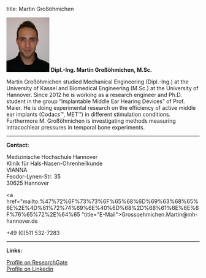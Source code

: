 title: Martin Großöhmichen

![Picture Martin Großöhmichen](MGR.jpg) **Dipl.-Ing. Martin Großöhmichen, M.Sc.**

Martin Großöhmichen studied Mechanical Engineering (Dipl.-Ing.) at the University of Kassel and Biomedical Engineering (M.Sc.) at the University of Hannover. Since 2012 he is working as a research engineer and Ph.D. student in the group “Implantable Middle Ear Hearing Devices” of Prof. Maier. He is doing experimental research on the efficiency of active middle ear implants (Codacs™, MET™) in different stimulation conditions. Furthermore M. Großöhmichen is investigating methods measuring intracochlear pressures in temporal bone experiments.
***


**Contact:**

Medizinische Hochschule Hannover  
Klinik für Hals-Nasen-Ohrenheilkunde  
VIANNA  
Feodor-Lynen-Str. 35  
30625 Hannover

<a href="&#x6d;&#x61;&#x69;&#x6c;&#x74;&#x6f;&#x3a;%47%72%6F%73%73%6F%65%68%6D%69%63%68%65%6E%2E%4D%61%72%74%69%6E%40%6D%68%2D%68%61%6E%6E%6F%76%65%72%2E%64%65 "title="&#x45;&#x2d;&#x4d;&#x61;&#x69;&#x6c;">&#x47;&#x72;&#x6f;&#x73;&#x73;&#x6f;&#x65;&#x68;&#x6d;&#x69;&#x63;&#x68;&#x65;&#x6e;&#x2e;&#x4d;&#x61;&#x72;&#x74;&#x69;&#x6e;&#x40;&#x6d;&#x68;&#x2d;&#x68;&#x61;&#x6e;&#x6e;&#x6f;&#x76;&#x65;&#x72;&#x2e;&#x64;&#x65;</a>

+49 (0)511 532-7283
***
**Links:**

[Profile on ResearchGate](http://www.researchgate.net/profile/Martin_Grossoehmichen "Profile on ResearchGate")  
[Profile on Linkedin](https://www.linkedin.com/in/martingrossoehmichen "Profile on LinkedIn")